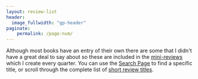 ```yaml
---
layout: review-list
header:
  image_fullwidth: "gp-header"
paginate:
    permalink: /page:num/
---
```


Although most books have an entry of their own there are some that I didn't have a great deal to say
about so these are included in the [mini-reviews](/reviews/shorts/) which I create every quarter. You can
use the [Search Page](/search/) to find a specific title, or scroll through the complete list of
[short review titles](/reviews/shorts/titles/).
